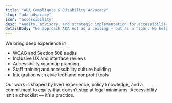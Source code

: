 ```yaml
---
title: "ADA Compliance & Disability Advocacy"
slug: "ada-advocacy"
icon: "accessibility"
desc: "Audits, advisory, and strategic implementation for accessibility — from web apps to internal culture."
detailBody: "We approach ADA not as a ceiling — but as a floor. We help orgs build real access into their work."
---
```


We bring deep experience in:

- WCAG and Section 508 audits  
- Inclusive UX and interface reviews  
- Accessibility roadmap planning  
- Staff training and accessibility culture building  
- Integration with civic tech and nonprofit tools  

Our work is shaped by lived experience, policy knowledge, and a commitment to equity that doesn’t stop at legal minimums. Accessibility isn’t a checklist — it’s a practice.
